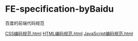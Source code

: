 # FE-specification-byBaidu
百度的前端代码规范

[CSS编码规范.html](https://junlingzhang.github.io/FE-specification-byBaidu/CSS编码规范.html)
[HTML编码规范.html](https://junlingzhang.github.io/FE-specification-byBaidu/HTML编码规范.html)
[JavaScript编码规范.html](https://junlingzhang.github.io/FE-specification-byBaidu/JavaScript编码规范.html)
